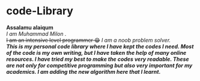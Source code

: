 # code-Library
**Assalamu alaiqum** <br>
*I am Muhammad Milon .*<br>
~~I am an intensive level programmer 😁~~ *I am a noob problem solver.* <br>
***This is my personal code library where I have kept the codes I need. Most of the code is my own writing, but I have taken the help of many online resources. I have tried my best to make the codes very readable.  These are not only for competitive programming but also very important for my academics.  I am adding the new algorithm here that I learnt.***
